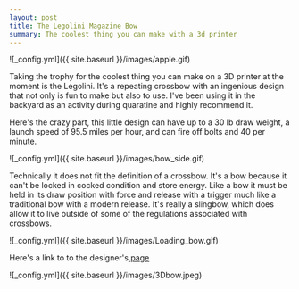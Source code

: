 ```yaml
---
layout: post
title: The Legolini Magazine Bow
summary: The coolest thing you can make with a 3d printer
---
```


![_config.yml]({{ site.baseurl }}/images/apple.gif)

Taking the trophy for the coolest thing you can make on a 3D printer at the moment is the Legolini. It's a repeating crossbow with an ingenious design that not only is fun to make but also to use. I've been using it in the backyard as an activity during quaratine and highly recommend it.

<!-- Import the component -->
<script type="module" src="https://unpkg.com/@google/model-viewer/dist/model-viewer.js"></script>
<script nomodule src="https://unpkg.com/@google/model-viewer/dist/model-viewer-legacy.js"></script>

<!-- Use it like any other HTML element -->
<model-viewer src="/images/Combined3Dbow.glb" style="width:500px; height:500px;" auto-rotate camera-controls camera-orbit="180deg 30deg 105%"></model-viewer>

Here's the crazy part, this little design can have up to a 30 lb draw weight, a launch speed of 95.5 miles per hour, and can fire off bolts and 40 per minute. 

![_config.yml]({{ site.baseurl }}/images/bow_side.gif)

Technically it does not fit the definition of a crossbow. It's a bow because it can't be locked in cocked condition and store energy. Like a bow it must be held in its draw position with force and release with a trigger much like a traditional bow with a modern release. It's really a slingbow, which does allow it to live outside of some of the regulations associated with crossbows.

![_config.yml]({{ site.baseurl }}/images/Loading_bow.gif)

Here's a link to to the designer's<a href="https://legolini.com/"> page </a>

![_config.yml]({{ site.baseurl }}/images/3Dbow.jpeg)

